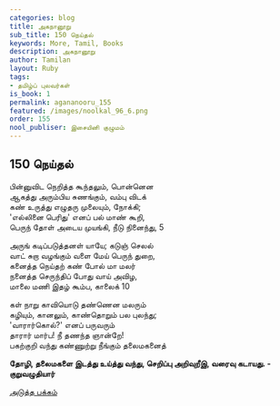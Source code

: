 ```yaml
---
categories: blog
title: அகநானூறு
sub_title: 150 நெய்தல்
keywords: More, Tamil, Books
description: அகநானூறு
author: Tamilan
layout: Ruby
tags:
- தமிழ்ப் புலவர்கள்
is_book: 1
permalink: agananooru_155
featured: /images/noolkal_96_6.png
order: 155
nool_publiser: இசையினி குழுமம்
---
```



## 150 நெய்தல்

பின்னுவிட நெறித்த கூந்தலும், பொன்னென  
ஆகத்து அரும்பிய சுணங்கும், வம்பு விடக்  
கண் உருத்து எழுதரு முலையும், நோக்கி;  
'எல்லினை பெரிது' எனப் பல் மாண் கூறி,  
பெருந் தோள் அடைய முயங்கி, நீடு நினைந்து, 5

அருங் கடிப்படுத்தனள் யாயே; கடுஞ் செலல்  
வாட் சுறா வழங்கும் வளை மேய் பெருந் துறை,  
கனைத்த நெய்தற் கண் போல் மா மலர்  
நனைத்த செருந்திப் போது வாய் அவிழ,  
மாலை மணி இதழ் கூம்ப, காலைக் 10

கள் நாறு காவியொடு தண்ணென மலரும்  
கழியும், கானலும், காண்தொறும் பல புலந்து;  
'வாரார்கொல்?' எனப் பருவரும்  
தாரார் மார்ப! நீ தணந்த ஞான்றே!  
பகற்குறி வந்து கண்ணுற்று நீங்கும் தலைமகனைத்

**தோழி, தலைமகளை இடத்து உய்த்து வந்து, செறிப்பு அறிவுறீஇ, வரைவு கடாயது. -  
குறுவழுதியார்**

[அடுத்த பக்கம்](agananooru_156)